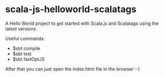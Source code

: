 # scala-js-helloworld-scalatags
A Hello World project to get started with Scala.js and Scalatags using the latest versions.

Useful commands:
- $sbt compile
- $sbt test
- $sbt fastOptJS

After that you can just open the index.html file in the browser :-)
